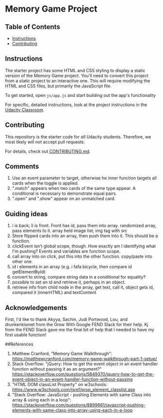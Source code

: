 # Memory Game Project

## Table of Contents

* [Instructions](#instructions)
* [Contributing](#contributing)

## Instructions

The starter project has some HTML and CSS styling to display a static version of the Memory Game project. You'll need to convert this project from a static project to an interactive one. This will require modifying the HTML and CSS files, but primarily the JavaScript file.

To get started, open `js/app.js` and start building out the app's functionality

For specific, detailed instructions, look at the project instructions in the [Udacity Classroom](https://classroom.udacity.com/me).

## Contributing

This repository is the starter code for _all_ Udacity students. Therefore, we most likely will not accept pull requests.

For details, check out [CONTRIBUTING.md](CONTRIBUTING.md).



## Comments
1. Use an event parameter to target, otherwise he inner function targets all cards when the toggle is applied.
2. ".match" appears when two cards of the same type appear. A conditional is necessary to demonstrate equal pairs.
3. ".open" and ".show" appear on an unmatched card.

## Guiding ideas

1. i is back; li is front. Front has id, pass them into array. randomized array, pass elements to it. array held image list; img tag with src
2. Store flipped cards into an array, then push them into it. This should be a function.
3. clickEvent isn't global scope, though. How exactly am I identifying what I'm pushing? Events and variables are function scope.
4. call array into on click, put this into the other function. copy/paste into other one.
5. id i elements in an array (e.g. i fafa bicycle, then compare id getElementById)
6. convert to string, compare string data in a conditional for equality?
7. possible to set an id and retrieve it, perhaps in an object.
8. retrieve info from child node in the array, get text, call it, object gets id, compared it (innerHTML) and textContent

## Acknowledgements
First, I'd like to thank Akyya, Sachin, Judi Portwood, Lou, and drunkenkismet from the Grow With Google FEND Slack for their help.
Kj from the FEND Slack gave me the final bit of help that I needed to have my first usable function!

##References
1. Matthew Cranford, "Memory Game Walkthrough": https://matthewcranford.com/memory-game-walkthrough-part-1-setup/
2. Stack Overflow: "jQuery: How to get the event object in an event handler function without passing it as an argument?"
	https://stackoverflow.com/questions/5849370/jquery-how-to-get-the-event-object-in-an-event-handler-function-without-passing
3. "HTML DOM classList Property" on w3schools: https://www.w3schools.com/jsref/prop_element_classlist.asp
4. "Stack Overflow: JavaScript - pushing Elements with same Class into array & using each in a loop": https://stackoverflow.com/questions/8899661/javascript-pushing-elements-with-same-class-into-array-using-each-in-a-loop
